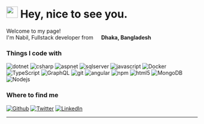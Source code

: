 <h1><img src="https://emojis.slackmojis.com/emojis/images/1531849430/4246/blob-sunglasses.gif?1531849430" width="30"/> Hey, nice to see you.</h1>

<p>Welcome to my page! </br> I'm Nabil, Fullstack developer from <img src="https://cdn-icons-png.flaticon.com/512/14009/14009968.png" width="13"/> <b>Dhaka, Bangladesh</b> </p>
<h3>Things I code with</h3>
<p>
  <img alt="dotnet" src="https://img.shields.io/badge/-Microsoft-64237c?style=flat-square&logo=.net&logoColor=white" />

  <img alt="csharp" src="https://img.shields.io/badge/-c%23-1bb654?style=flat-square&logo=c-sharp&logoColor=white" />

  <img alt="aspnet" src="https://img.shields.io/badge/-ASP.NET-64237c?style=flat-square&logoColor=white" />

  <img alt="sqlserver" src="https://img.shields.io/badge/-SQL%20Server-b52124?style=flat-square&logo=microsoft-sql-server&logoColor=black" />

  <img alt="javascript" src="https://img.shields.io/badge/-JavaScript-f7df1d?style=flat-square&logo=javascript&logoColor=black" />

  <img alt="Docker" src="https://img.shields.io/badge/-Docker-46a2f1?style=flat-square&logo=docker&logoColor=white" />
 
  <img alt="TypeScript" src="https://img.shields.io/badge/-TypeScript-007ACC?style=flat-square&logo=typescript&logoColor=white" />

  <img alt="GraphQL" src="https://img.shields.io/badge/-GraphQL-E10098?style=flat-square&logo=graphql&logoColor=white" />
  <img alt="git" src="https://img.shields.io/badge/-Git-F05032?style=flat-square&logo=git&logoColor=white" />

  <img alt="angular" src="https://img.shields.io/badge/-Angular-DD0031?style=flat-square&logo=angular&logoColor=white" />
  
  <img alt="npm" src="https://img.shields.io/badge/-NPM-CB3837?style=flat-square&logo=npm&logoColor=white" />
  
  <img alt="html5" src="https://img.shields.io/badge/-HTML5-E34F26?style=flat-square&logo=html5&logoColor=white" />
  
  <img alt="MongoDB" src="https://img.shields.io/badge/-MongoDB-13aa52?style=flat-square&logo=mongodb&logoColor=white" />
  
  <img alt="Nodejs" src="https://img.shields.io/badge/-Nodejs-43853d?style=flat-square&logo=Node.js&logoColor=white" />
</p>
<!-- <h3>Open source projects</h3>
<table>
  <thead align="center">
    <tr border: none;>
      <td><b>🎁 Projects</b></td>
      <td><b>⭐ Stars</b></td>
      <td><b>📚 Forks</b></td>
      <td><b>🛎 Issues</b></td>
      <td><b>📬 Pull requests</b></td>
    </tr>
  </thead>
  <tbody>
    <tr>
	    <td><a href="https://github.com/thmsgbrt/react-simple-pull-to-refresh"><b>React PullToRefresh component</b></a></td>
      <td><img alt="Stars" src="https://img.shields.io/github/stars/thmsgbrt/react-simple-pull-to-refresh?style=flat-square&labelColor=343b41"/></td>
      <td><img alt="Forks" src="https://img.shields.io/github/forks/thmsgbrt/react-simple-pull-to-refresh?style=flat-square&labelColor=343b41"/></td>
      <td><img alt="Issues" src="https://img.shields.io/github/issues/thmsgbrt/react-simple-pull-to-refresh?style=flat-square&labelColor=343b41"/></td>
      <td><img alt="Pull Requests" src="https://img.shields.io/github/issues-pr/thmsgbrt/react-simple-pull-to-refresh?style=flat-square&labelColor=343b41"/></td>
    </tr>
	  <tr>
		  <td><a href="https://github.com/thmsgbrt/Chrome-Extension-with-React-and-Typescript-Starter-Pack"><b>Typescript & React Chrome Extension Starter</b></a></td>
      <td><img alt="Stars" src="https://img.shields.io/github/stars/thmsgbrt/Chrome-Extension-with-React-and-Typescript-Starter-Pack?style=flat-square&labelColor=343b41"/></td>
      <td><img alt="Forks" src="https://img.shields.io/github/forks/thmsgbrt/Chrome-Extension-with-React-and-Typescript-Starter-Pack?style=flat-square&labelColor=343b41"/></td>
      <td><img alt="Issues" src="https://img.shields.io/github/issues/thmsgbrt/Chrome-Extension-with-React-and-Typescript-Starter-Pack?style=flat-square&labelColor=343b41"/></td>
      <td><img alt="Pull Requests" src="https://img.shields.io/github/issues-pr/thmsgbrt/Chrome-Extension-with-React-and-Typescript-Starter-Pack?style=flat-square&labelColor=343b41"/></td>
    </tr>
		<tr>
			<td><a href="https://github.com/thmsgbrt/nodejs-typescript-express-apollo-graphql-starter"><b>NodeJs Express TypeScript GraphQL Starter</b></a></td>
      <td><img alt="Stars" src="https://img.shields.io/github/stars/thmsgbrt/nodejs-typescript-express-apollo-graphql-starter?style=flat-square&labelColor=343b41"/></td>
      <td><img alt="Forks" src="https://img.shields.io/github/forks/thmsgbrt/nodejs-typescript-express-apollo-graphql-starter?style=flat-square&labelColor=343b41"/></td>
      <td><img alt="Issues" src="https://img.shields.io/github/issues/thmsgbrt/nodejs-typescript-express-apollo-graphql-starter?style=flat-square&labelColor=343b41"/></td>
      <td><img alt="Pull Requests" src="https://img.shields.io/github/issues-pr/thmsgbrt/nodejs-typescript-express-apollo-graphql-starter?style=flat-square&labelColor=343b41"/></td>
    </tr>
  </tbody>
</table>
<h3>My latest posts</h3>
<ul>
  <li><a href="https://medium.com/better-programming/how-you-should-structure-your-react-applications-e7dd32375a98"><b><img src="https://emojipedia-us.s3.dualstack.us-west-1.amazonaws.com/thumbs/240/apple/237/gear_2699.png" width="20" alt="new" /> How You Should Structure Your React Applications</b></a><br/><i>A matter of taste, sure, but here is an approach that scales.</i></li>
  <li><a href="https://medium.com/@th.guibert/how-to-create-a-self-updating-readme-md-for-your-github-profile-f8b05744ca91"><b><img src="https://emojipedia-us.s3.dualstack.us-west-1.amazonaws.com/thumbs/240/apple/237/fire_1f525.png" width="20" alt="new" /> How to Create a Self-Updating README.md for Your GitHub Profile</b></a><br/><i>A good tutorial to do your first steps with GitHub Actions</i></li>
  <li><a href="https://medium.com/better-programming/pro-tips-to-help-you-get-started-with-your-side-project-15d01b76e0d8"><b>Pro Tips to Help You Get Started With Your Side Project</b></a><br/><i>Begin with solid foundations to keep the excitement kicking in...</i></li>
  <li><a href="https://medium.com/dev-genius/hi-interested-by-a-once-in-a-lifetime-opportunity-1777c889127c"><b>Hi, Interested by a Once-in-a-Lifetime Opportunity?</b></a><br/><i>A perfectly suited job position for those aiming for the sky.</i></li>
  <li><a href="https://medium.com/better-programming/how-to-take-care-of-your-personal-branding-as-a-programmer-2d3aeba56cb9"><b>How to Take Care of Your Personal Branding as a Programmer</b></a><br/><i>It’s more than just refreshing your resume</i></li>
  <li><a href="https://medium.com/better-programming/8-new-features-shipping-with-es2020-7a2721f710fb"><b>7 New Features Shipping With ES2020</b></a><br/><i>GlobalThis, optional chaining, private fields in classes, the nullish coalescing operator, and more</i></li>
</ul>
<h3>Välkommen till <img src="https://image.flaticon.com/icons/svg/197/197564.svg" width="13"/> Stockholm!</h3>
<p><img width="200" src="https:&#x2F;&#x2F;scontent-waw1-1.cdninstagram.com&#x2F;v&#x2F;t51.2885-15&#x2F;sh0.08&#x2F;e35&#x2F;s640x640&#x2F;121726331_372408267449789_6003199278366787911_n.jpg?_nc_ht&#x3D;scontent-waw1-1.cdninstagram.com&amp;_nc_cat&#x3D;105&amp;_nc_ohc&#x3D;aAgG_qwKLN8AX9vD4i_&amp;_nc_tp&#x3D;24&amp;oh&#x3D;d0433b34f852395fb38ce236320ed5d1&amp;oe&#x3D;5FBB03C0" /> <img width="200" src="https:&#x2F;&#x2F;scontent-waw1-1.cdninstagram.com&#x2F;v&#x2F;t51.2885-15&#x2F;sh0.08&#x2F;e35&#x2F;p640x640&#x2F;121827966_683679022255103_7261083622181694551_n.jpg?_nc_ht&#x3D;scontent-waw1-1.cdninstagram.com&amp;_nc_cat&#x3D;111&amp;_nc_ohc&#x3D;LveW9GSTaEAAX_N79SK&amp;_nc_tp&#x3D;25&amp;oh&#x3D;1b7e118cb542c9c2b19b50c3a676ead5&amp;oe&#x3D;5FB75E6F" /> <img width="200" src="https:&#x2F;&#x2F;scontent-waw1-1.cdninstagram.com&#x2F;v&#x2F;t51.2885-15&#x2F;sh0.08&#x2F;e35&#x2F;s640x640&#x2F;122092401_343611013587105_578141409222846326_n.jpg?_nc_ht&#x3D;scontent-waw1-1.cdninstagram.com&amp;_nc_cat&#x3D;109&amp;_nc_ohc&#x3D;9OcBMuRaq9AAX-j-KSG&amp;_nc_tp&#x3D;24&amp;oh&#x3D;948a5c4c8b72bc77911b18ac9a4f6c4f&amp;oe&#x3D;5FB81C8B" /></p>
<p>Above are the last 3 pictures posted by <a href="https://www.instagram.com/visitstockholm/" target="_blank"><img src="https://upload.wikimedia.org/wikipedia/commons/thumb/e/e7/Instagram_logo_2016.svg/1024px-Instagram_logo_2016.svg.png" width="20"/> @visitstockholm!</a><br/>Currently, the weather is: <b> 8°C, <i>light intensity drizzle</i></b></br>Today, the sun rises at <b>07:40</b> and sets at <b>17:23</b>.</p> -->
<h3>Where to find me</h3>
<p><a href="https://github.com/n4b1l007" target="_blank"><img alt="Github" src="https://img.shields.io/badge/GitHub-%2312100E.svg?&style=for-the-badge&logo=Github&logoColor=white" /></a> <a href="https://twitter.com/n4b1l007" target="_blank"><img alt="Twitter" src="https://img.shields.io/badge/twitter-%231DA1F2.svg?&style=for-the-badge&logo=twitter&logoColor=white" /></a> <a href="https://www.linkedin.com/in/jafrulsadek" target="_blank"><img alt="LinkedIn" src="https://img.shields.io/badge/linkedin-%230077B5.svg?&style=for-the-badge&logo=linkedin&logoColor=white" /></a> 
<!-- <a href="https://medium.com/@th.guibert" target="_blank"><img alt="Medium" src="https://img.shields.io/badge/medium-%2312100E.svg?&style=for-the-badge&logo=medium&logoColor=white" /></a> -->
</p>

---

<!-- <p align="center">This <i>README</i> file is generated <b>every 3 hours</b>!</br>Last refresh: Wednesday, 21 October, 08:04 CEST<br /><a href="https://medium.com/@th.guibert/how-to-create-a-self-updating-readme-md-for-your-github-profile-f8b05744ca91">Create your own here!</a></p>
<p align="center"><img src="https://github.com/thmsgbrt/thmsgbrt/workflows/README%20build/badge.svg" /> <img alt="Stars" src="https://img.shields.io/github/stars/thmsgbrt/thmsgbrt?style=flat-square&labelColor=343b41"/> <img alt="Forks" src="https://img.shields.io/github/forks/thmsgbrt/thmsgbrt?style=flat-square&labelColor=343b41"/></p> -->
